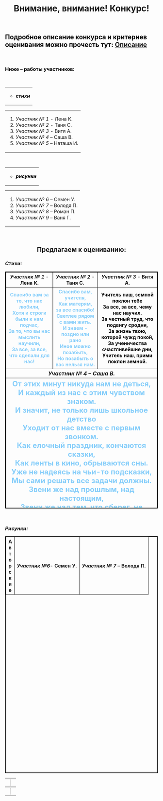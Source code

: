 <!DOCTYPE html>
<html>
<head>
<title>Классное мероприятие</title>
</head>
<body background="http://orangehat.com.mx/wp-content/uploads/2012/07/FreeGreatPicture.com-18380-hd-color-background-wallpaper1.jpg">
<main>
<h1 align="center"><B>Внимание, внимание! Конкурс!</B></h1>
<br>
<h2 align="left"><font color="black"><b>Подробное описание конкурса и критериев оценивания
можно прочесть тут: <u><a href="https://opisanie.ru">Описание</a></u></b></font></h2>
<br>
<h3 align="left"><font color="black">Ниже – работы участников:</font></h3>
<br>

<table>
<tr>
<td align="left">
<ul type="circle">
<li><font color="black"><b><i>стихи</i></b></font></li></ul></td></tr></table>

<table>
<tr>
<td align="left">
<ol>
<li><i>Участник № 1</i> - Лена К.</li>
<li><i> Участник № 2</i> - Таня С.</li>
<li><i> Участник № 3</i> - Витя А.</li>
<li><i> Участник № 4</i> – Саша В.</li>
<li><i> Участник № 5</i> – Наташа И.</li>
</ol></td></tr></table>
<br>

<table>
<tr>
<td align="left">
<ul type="circle">
<li><font color="black"><b><i>рисунки</i></b></font></li></ul></td></tr></table>

<table>
<tr>
<td align="left">
<ol>
<li><i>Участник № 6 </i>– Семен У.</li>
<li><i>Участник № 7</i> – Володя П.</li>
<li><i>Участник № 8</i> – Роман П.</li>
<li><i>Участник № 9</i> – Ваня Г.</li>
</ol></td></tr></table>
<br>

<h2 align="center">Предлагаем к оцениванию:</h2>

<h3 align="left"><i><b>Стихи:</b></i></h3>

<table border="2" align="center" cellspacing="15" width="80%" height="20%" bordercolor="black">

<tr>
<th><b><i>Участник № 1</i> - Лена К.</b></th> 
<th><b><i>Участник № 2</i> - Таня С.</b></th>
<th><b><i>Участник № 3</i> - Витя А.</b></th>
</tr>

<tr>
<th><font color="#87CEFA" size="3" align="center">Спасибо вам за то, что нас любили,<br>
Хотя и строги были к нам подчас,<br>
За то, что вы нас мыслить научили,<br>
За все, за все, что сделали для нас!</font></th>


<th><font color="#87CEFA" size="3" align="center">Спасибо вам, учителя,<br>
Как матерям, за все спасибо!<br>
Светлее рядом с вами жить.<br>
И знаем - поздно или рано<br>
Иное можно позабыть,<br>
Но позабыть о вас нельзя нам.</font></th>


<th><font color="black" size="3" align="center">Учитель наш, земной поклон тебе<br>
За все, за все, чему нас научил.<br>
За честный труд, что подвигу сродни,<br>
За жизнь твою, которой чужд покой,<br>
За ученичества счастливейшие дни,<br>
Учитель наш, прими поклон земной.</font></th>

<tr>
<th colspan="3"><font size="4"><b><i>Участник № 4 – Саша В.
</i></b></font></th></tr>

<tr>
<th colspan="3"><font color="#87CEFA" size="5" align="center">От этих минут никуда нам не деться,<br>
И каждый из нас с этим чувством знаком.<br>
И значит, не только лишь школьное детство<br>
Уходит от нас вместе с первым звонком.<br>
Как елочный праздник, кончаются сказки,<br>
Как ленты в кино, обрываются сны.<br>
Уже не надеясь на чьи-то подсказки,<br>
Мы сами решать все задачи должны.<br>
Звени же над прошлым, над настоящим,<br>
Звени же над тем, что сберег, не сберег…
</font></th></tr>

<tr>
<th colspan="3"><font size="4"><b><i>Участник № 5 – Наташа И.</i></b></font></th></tr>

<tr>
<th colspan="3"><font color="black" size="4" align="left">Какое же огромное сердце нужно иметь,<br>
Чтобы изо дня в день, из года в год<br>
Щедро раздавать его по кусочкам нам!<br>
И какой должна быть доброй, терпеливой и нестареющей душа.<br>
Да, школа для каждого из нас остается светлым, радостным островком детства.<br>
Взрослому никогда уже на него не вернуться.<br>
Только учителя на этом острове имеют постоянную прописку.<br>
Ведь школа для них - родной дом, а все ученики - их дети, помощники, друзья.
</font></th></tr>
</table>

<br>

<h3 align="left"><i><b>Рисунки:</b></i></h3>

<table border="2" align="center" cellspacing="15" width="80%" height="20%" bordercolor="black">

<tr>
<th rownspan="2"> <div style="width: .7em; width: 1ch; text-align: center; font: Consolas, Monaco, monospace; word-wrap: break-word;">Авторские</div></th>
<th><b><i>Участник №6</i>- Семен У.</b></th>
<th><b><i>Участник № 7</i> – Володя П.</b></th></tr></table>

<table>
<tr>
<th><img src="https://zabavnik.club/wp-content/uploads/smeshnye_kartinki_den_uchitelya_14_26161531.jpg" width="10%" hight="10%"></th></tr>

<tr>
<th><img src="https://zabavnik.club/wp-content/uploads/2018/01/pozdravitelnye_kartinki_14_24043857.jpg" width="10%" hight="10%"></th></tr></table>
</main>
</body>
</html>
